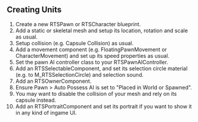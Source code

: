 ## Creating Units

1. Create a new RTSPawn or RTSCharacter blueprint.
1. Add a static or skeletal mesh and setup its location, rotation and scale as usual.
1. Setup collision (e.g. Capsule Collision) as usual.
1. Add a movement component (e.g. FloatingPawnMovement or CharacterMovement) and 
set up its speed properties as usual.
1. Set the pawn AI controller class to your RTSPawnAIController.
1. Add an RTSSelectableComponent, and set its selection circle material (e.g. to M_RTSSelectionCircle) and selection sound.
1. Add an RTSOwnerComponent.
1. Ensure Pawn > Auto Possess AI is set to "Placed in World or Spawned".
1. You may want to disable the collision of your mesh and rely on its capsule instead.
1. Add an RTSPortraitComponent and set its portrait if you want to show it in any kind of ingame UI.
